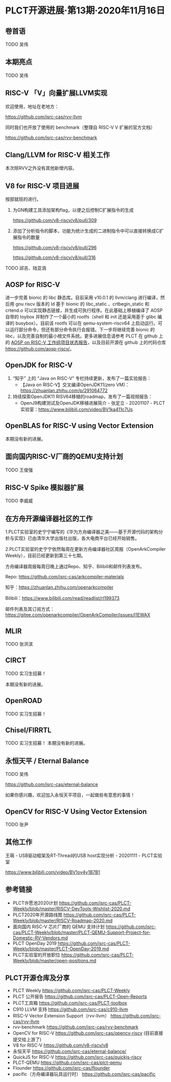 # PLCT开源进展·第13期·2020年11月16日

## 卷首语

TODO 吴伟

## 本期亮点

TODO 吴伟

## RISC-V 「V」向量扩展LLVM实现

欢迎使用，地址在老地方：

https://github.com/isrc-cas/rvv-llvm

同时我们也开放了使用的 benchmark（整理自 RISC-V V 扩展的官方文档）

https://github.com/isrc-cas/rvv-benchmark

## Clang/LLVM for RISC-V 相关工作

本次除RVV之外没有其他新增内容。

## V8 for RISC-V 项目进展

按部就班的进行。

1. 为GN构建工具添加架构flag，以便之后控制C扩展指令的生成

   https://github.com/v8-riscv/v8/pull/309

2. 添加了分析指令的脚本，功能为统计生成的二进制指令中可以直接转换成C扩展指令的数量

   https://github.com/v8-riscv/v8/pull/296

   https://github.com/v8-riscv/v8/pull/316

TODO 邱吉、陆亚涵

## AOSP for RISC-V

进一步完善 bionic 的 libc 静态库。目前采用 v10.0.1 的 llvm/clang 进行编译，然后用 gnu riscv 版本的 ld 基于 bionic 的 libc_static 、crtbegin_static 和 crtend.o 可以实现静态链接，并生成可执行程序。在此基础上移植编译了 AOSP 自带的 toybox 并制作了一个最小的 rootfs（shell 和 init 还是采用基于 glibc 编译的 busybox）。目前该 rootfs 可以在 qemu-system-riscv64 上启动运行。可以运行部分命令，但还有部分命令执行会报错。下一步将继续完善 bionic 的 libc，以及完善自制的最小根文件系统。更多进展信息请参考 PLCT 在 github 上的 [AOSP on RISC-V 工作组项目状态报告](https://github.com/aosp-riscv/working-group/blob/master/README_zh.md)，以及目前开源在 github 上的代码仓库 <https://github.com/aosp-riscv/>。

## OpenJDK for RISC-V

1. “知乎” 上的 “Java on RISC-V” 专栏持续更新，发布了一篇实验报告：
   - 【Java on RISC-V】交叉编译OpenJDK11(zero VM)：https://zhuanlan.zhihu.com/p/291064772
2. 持续探索OpenJDK11 RISV64移植的roadmap，发布了一篇视频报告：
   - OpenJ9构建测试及OpenJDK移植进展简介 - 张定立 - 20201107 - PLCT实验室：https://www.bilibili.com/video/BV1ka411c7Us

## OpenBLAS for RISC-V using Vector Extension

本期没有新的进展。

## 面向国内RISC-V厂商的QEMU支持计划

TODO 王俊强

## RISC-V Spike 模拟器扩展

TODO 李威威

## 在方舟开源编译器社区的工作


1.PLCT实验室的史宁宁编写的《华为方舟编译器之美——基于开源代码的架构分析与实现》已由清华大学出版社出版，各大电商平台已经开始销售。

2.PLCT实验室的史宁宁依然每周在更新方舟编译器社区周报（OpenArkCompiler Weekly），目前已经更新到第三十七期。

  方舟编译器周报每周日晚上通过Repo、知乎、Bilibili和邮件列表发布。

  Repo: https://github.com/isrc-cas/arkcompiler-materials

  知乎：https://zhuanlan.zhihu.com/openarkcompiler

  Bilibili：https://www.bilibili.com/read/readlist/rl199373

  邮件列表及其订阅方式：https://gitee.com/openarkcompiler/OpenArkCompiler/issues/I1EWAX

## MLIR

TODO 张洪滨

## CIRCT

TODO 实习生招募！

本期没有新的进展。

## OpenROAD

TODO 实习生招募！

## Chisel/FIRRTL

TODO 实习生招募！
本期没有新的进展。

## 永恒天平 / Eternal Balance

TODO 吴伟

https://github.com/isrc-cas/eternal-balance

如果你感兴趣，欢迎加入永恒天平项目，一起做些有意思的事情！

## OpenCV for RISC-V Using Vector Extension

TODO 张尹

## 其他工作

王萌 - USB驱动框架及RT-Thread的USB host实现分析 - 20201111 - PLCT实验室

https://www.bilibili.com/video/BV1oy4y1B7B1

## 参考链接

- PLCT许愿池2020计划 https://github.com/isrc-cas/PLCT-Weekly/blob/master/RISCV-DevTools-Wishlist-2020.md
- PLCT2020年开源路线图 https://github.com/isrc-cas/PLCT-Weekly/blob/master/RISCV-Roadmap-2020.md
- 面向国内 RISC-V 芯片厂商的 QEMU 支持计划 https://github.com/isrc-cas/PLCT-Weekly/blob/master/PLCT-QEMU-Support-Project-for-Domestic-RV-Vendors.md
- PLCT OpenDay 2019 https://github.com/isrc-cas/PLCT-Weekly/blob/master/PLCT-OpenDay-2019.md
- PLCT实验室的开放职位 https://github.com/isrc-cas/PLCT-Weekly/blob/master/open-positions.md

## PLCT开源仓库及分享

- PLCT Weekly https://github.com/isrc-cas/PLCT-Weekly
- PLCT 公开报告 https://github.com/isrc-cas/PLCT-Open-Reports
- PLCT工具箱 https://github.com/isrc-cas/PLCT-toolbox
- C910 LLVM 支持 https://github.com/isrc-cas/c910-llvm
- RISC-V Vector Extension Support（rvv-llvm） https://github.com/isrc-cas/rvv-llvm
- rvv-benchmark https://github.com/isrc-cas/rvv-benchmark
- OpenCV for RISC-V https://github.com/isrc-cas/opencv-riscv (目前直接提交给上游了)
- V8 for RISC-V https://github.com/v8-riscv/v8
- 永恒天平 https://github.com/isrc-cas/eternal-balance/
- QuickJS for RISC-V https://github.com/isrc-cas/quickjs-riscv
- PLCT-QEMU https://github.com/isrc-cas/plct-qemu
- Flounder https://github.com/isrc-cas/flounder
- pacific（方舟编译器玩具运行时） https://github.com/isrc-cas/pacific
